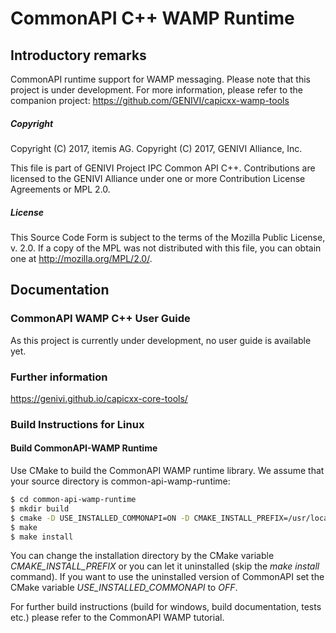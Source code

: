 # CommonAPI C++ WAMP Runtime

## Introductory remarks

CommonAPI runtime support for WAMP messaging. Please note that this project is under development.
For more information, please refer to the companion project: https://github.com/GENIVI/capicxx-wamp-tools

##### Copyright
Copyright (C) 2017, itemis AG.
Copyright (C) 2017, GENIVI Alliance, Inc.

This file is part of GENIVI Project IPC Common API C++.
Contributions are licensed to the GENIVI Alliance under
one or more Contribution License Agreements or MPL 2.0.

##### License
This Source Code Form is subject to the terms of the Mozilla Public License, v. 2.0.
If a copy of the MPL was not distributed with this file, you can obtain one at http://mozilla.org/MPL/2.0/.


## Documentation

### CommonAPI WAMP C++ User Guide
As this project is currently under development, no user guide is available yet.

### Further information
https://genivi.github.io/capicxx-core-tools/

### Build Instructions for Linux

#### Build CommonAPI-WAMP Runtime

Use CMake to build the CommonAPI WAMP runtime library. We assume that your source directory is common-api-wamp-runtime:

```bash
$ cd common-api-wamp-runtime
$ mkdir build
$ cmake -D USE_INSTALLED_COMMONAPI=ON -D CMAKE_INSTALL_PREFIX=/usr/local ..
$ make
$ make install
```

You can change the installation directory by the CMake variable _CMAKE_INSTALL_PREFIX_
or you can let it uninstalled (skip the _make install_ command).
If you want to use the uninstalled version of CommonAPI set the CMake variable
_USE_INSTALLED_COMMONAPI_ to _OFF_.

For further build instructions (build for windows, build documentation, tests etc.)
please refer to the CommonAPI WAMP tutorial.
